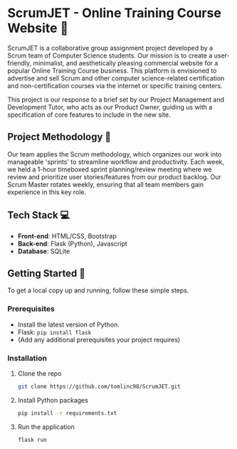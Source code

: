 # ScrumJET - Online Training Course Website 🚀

ScrumJET is a collaborative group assignment project developed by a Scrum team of Computer Science students. Our mission is to create a user-friendly, minimalist, and aesthetically pleasing commercial website for a popular Online Training Course business. This platform is envisioned to advertise and sell Scrum and other computer science-related certification and non-certification courses via the internet or specific training centers.

This project is our response to a brief set by our Project Management and Development Tutor, who acts as our Product Owner, guiding us with a specification of core features to include in the new site.

## Project Methodology 📝

Our team applies the Scrum methodology, which organizes our work into manageable 'sprints' to streamline workflow and productivity. Each week, we held a 1-hour timeboxed sprint planning/review meeting where we review and prioritize user stories/features from our product backlog. Our Scrum Master rotates weekly, ensuring that all team members gain experience in this key role.

## Tech Stack 💻

- **Front-end**: HTML/CSS, Bootstrap
- **Back-end**: Flask (Python), Javascript
- **Database**: SQLite

## Getting Started 🏁

To get a local copy up and running, follow these simple steps.

### Prerequisites

- Install the latest version of Python.
- Flask: `pip install flask`
- (Add any additional prerequisites your project requires)

### Installation 

1. Clone the repo
   ```sh
   git clone https://github.com/tomlinc98/ScrumJET.git

2. Install Python packages
   ```sh
   pip install -r requirements.txt

3. Run the application
   ```sh
   flask run
